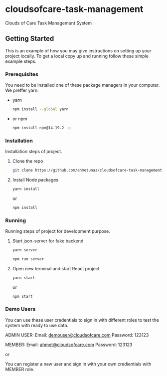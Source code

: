 # cloudsofcare-task-management

Clouds of Care Task Management System

<!-- GETTING STARTED -->

## Getting Started

This is an example of how you may give instructions on setting up your project locally.
To get a local copy up and running follow these simple example steps.

### Prerequisites

You need to be installed one of these package managers in your computer. We preffer yarn.

- yarn
  ```sh
  npm install --global yarn
  ```
- or npm
  ```sh
  npm install npm@14.19.2 -g
  ```

### Installation

Installation steps of project.

1. Clone the repo
   ```sh
   git clone https://github.com/ahmetunaz/cloudsofcare-task-management
   ```
2. Install Node packages
   ```sh
   yarn install
   ```
   or
   ```sh
   npm install
   ```

### Running

Running steps of project for development purpose.

1. Start json-server for fake backend
   ```sh
   yarn server
   ```
   ```sh
   npm run server
   ```
2. Open new terminal and start React project
   ```sh
   yarn start
   ```
   or
   ```sh
   npm start
   ```

### Demo Users

You can use these user credentials to sign in with different roles to test the system with ready to use data.

ADMIN USER:
Email: demouser@cloudsofcare.com
Password: 123123

MEMBER:
Email: ahmet@cloudsofcare.com
Password: 123123

or

You can register a new user and sign in with your own credientials with MEMBER role.
